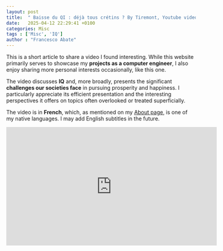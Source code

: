 ```yaml
---
layout: post
title:  " Baisse du QI : déjà tous crétins ? By Tiremont, Youtube video"
date:   2025-04-12 22:29:41 +0100
categories: Misc
tags : ['Misc', 'IQ']
author : "Francesco Abate"
---
```


This is a short article to share a video I found interesting. While this website primarily serves to showcase my **projects as a computer engineer**, I also enjoy sharing more personal interests occasionally, like this one.

The video discusses **IQ** and, more broadly, presents the significant **challenges our societies face** in pursuing prosperity and happiness. I particularly appreciate its efficient presentation and the interesting perspectives it offers on topics often overlooked or treated superficially.

The video is in **French**, which, as mentioned on my [About page](https://frontinus.github.io/about), is one of my native languages. I may add English subtitles in the future.

<div class="video-container">
    <iframe 
        width="560" 
        height="315" 
        src="https://www.youtube.com/embed/u6rK0bh4x4A" 
        frameborder="0" 
        allow="accelerometer; autoplay; clipboard-write; encrypted-media; gyroscope; picture-in-picture" 
        allowfullscreen>
    </iframe>
</div>
